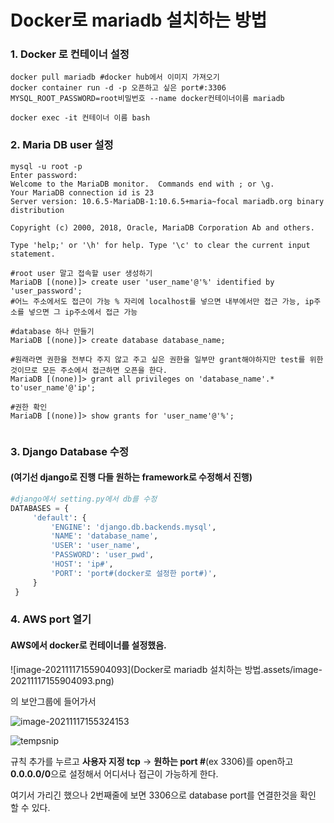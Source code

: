 # Docker로 mariadb 설치하는 방법



### 1. Docker 로 컨테이너 설정

``` 
docker pull mariadb #docker hub에서 이미지 가져오기
docker container run -d -p 오픈하고 싶은 port#:3306 MYSQL_ROOT_PASSWORD=root비밀번호 --name docker컨테이너이름 mariadb

docker exec -it 컨테이너 이름 bash
```



### 2. Maria DB user 설정

```mariadb
mysql -u root -p
Enter password:
Welcome to the MariaDB monitor.  Commands end with ; or \g.
Your MariaDB connection id is 23
Server version: 10.6.5-MariaDB-1:10.6.5+maria~focal mariadb.org binary distribution

Copyright (c) 2000, 2018, Oracle, MariaDB Corporation Ab and others.

Type 'help;' or '\h' for help. Type '\c' to clear the current input statement.

#root user 말고 접속할 user 생성하기
MariaDB [(none)]> create user 'user_name'@'%' identified by 'user_password';
#어느 주소에서도 접근이 가능 % 자리에 localhost를 넣으면 내부에서만 접근 가능, ip주소를 넣으면 그 ip주소에서 접근 가능

#database 하나 만들기
MariaDB [(none)]> create database database_name;

#원래라면 권한을 전부다 주지 않고 주고 싶은 권한을 일부만 grant해야하지만 test를 위한 것이므로 모든 주소에서 접근하면 오픈을 한다.
MariaDB [(none)]> grant all privileges on 'database_name'.* to'user_name'@'ip';

#권한 확인
MariaDB [(none)]> show grants for 'user_name'@'%';


```



### 3. Django Database 수정

#### (여기선 django로 진행 다들 원하는 framework로 수정해서 진행)

```python
#django에서 setting.py에서 db를 수정
DATABASES = {
     'default': {
         'ENGINE': 'django.db.backends.mysql',
         'NAME': 'database_name',
         'USER': 'user_name',
         'PASSWORD': 'user_pwd',
         'HOST': 'ip#',
         'PORT': 'port#(docker로 설정한 port#)',
     }
 }
```





### 4. AWS port 열기

#### AWS에서 docker로 컨테이너를 설정했음.  

![image-20211117155904093](Docker로 mariadb 설치하는 방법.assets/image-20211117155904093.png)

의 보안그룹에 들어가서 



![image-20211117155324153](C:\Users\minseo\AppData\Roaming\Typora\typora-user-images\image-20211117155324153.png)

![tempsnip](C:\Users\minseo\Downloads\tempsnip.png)

규칙 추가를 누르고  **사용자 지정 tcp** -> **원하는 port #**(ex 3306)를  open하고 **0.0.0.0/0**으로 설정해서 어디서나 접근이 가능하게 한다.

여기서 가리긴 했으나 2번째줄에 보면  3306으로 database port를 연결한것을 확인 할 수 있다.

